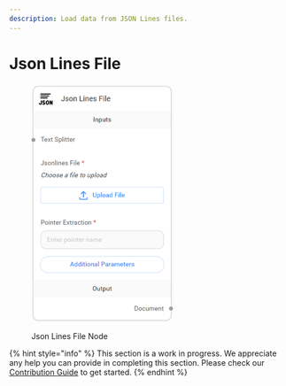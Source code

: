 ```yaml
---
description: Load data from JSON Lines files.
---
```


# Json Lines File

<figure><img src="../../../.gitbook/assets/image (1) (1).png" alt="" width="256"><figcaption><p>Json Lines File Node</p></figcaption></figure>

{% hint style="info" %}
This section is a work in progress. We appreciate any help you can provide in completing this section. Please check our [Contribution Guide](https://toi500.gitbook.io/flowise-docs/contributing) to get started.
{% endhint %}
